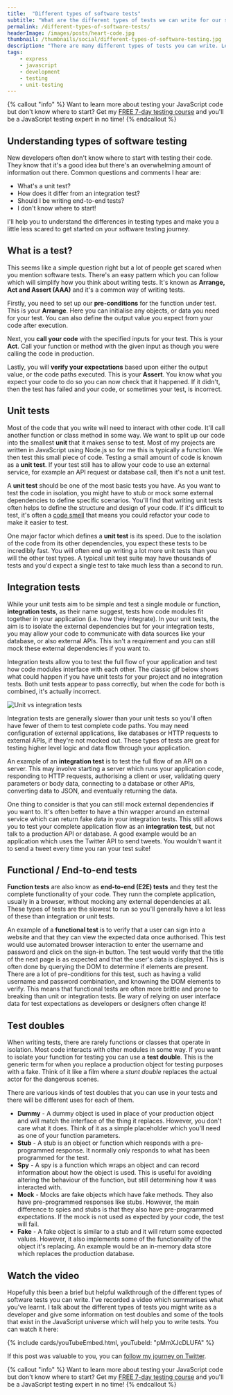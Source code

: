 ```yaml
---
title:  "Different types of software tests"
subtitle: "What are the different types of tests we can write for our software?"
permalink: /different-types-of-software-tests/
headerImage: /images/posts/heart-code.jpg
thumbnail: /thumbnails/social/different-types-of-software-testing.jpg
description: "There are many different types of tests you can write. Let's find out about what they are."
tags:
    - express
    - javascript
    - development
    - testing
    - unit-testing
---
```


{% callout "info" %}
Want to learn more about testing your JavaScript code but don't know where to start? Get my [FREE 7-day testing course](/javascript-testing-beginners-course/?signup=testing-page") and you'll be a JavaScript testing expert in no time!
{% endcallout %}

## Understanding types of software testing

New developers often don't know where to start with testing their code. They know that it's a good idea but there's an overwhelming amount of information out there. Common questions and comments I hear are:

* What's a unit test?
* How does it differ from an integration test?
* Should I be writing end-to-end tests?
* I don't know where to start!

I'll help you to understand the differences in testing types and make you a little less scared to get started on your software testing journey.

## What is a test?

This seems like a simple question right but a lot of people get scared when you mention software tests. There's an easy pattern which you can follow which will simplify how you think about writing tests. It's known as **Arrange, Act and Assert (AAA)** and it's a common way of writing tests.

Firstly, you need to set up our **pre-conditions** for the function under test. This is your **Arrange**. Here you can initialise any objects, or data you need for your test. You can also define the output value you expect from your code after execution.

Next, you **call your code** with the specified inputs for your test. This is your **Act**. Call your function or method with the given input as though you were calling the code in production.

Lastly, you will **verify your expectations** based upon either the output value, or the code paths executed. This is your **Assert**. You know what you expect your code to do so you can now check that it happened. If it didn't, then the test has failed and your code, or sometimes your test, is incorrect.

## Unit tests

Most of the code that you write will need to interact with other code. It'll call another function or class method in some way. We want to split up our code into the smallest **unit** that it makes sense to test. Most of my projects are written in JavaScript using Node.js so for me this is typically a function. We then test this small piece of code. Testing a small amount of code is known as a **unit test**. If your test still has to allow your code to use an external service, for example an API request or database call, then it's not a unit test.

A **unit test** should be one of the most basic tests you have. As you want to test the code in isolation, you might have to stub or mock some external dependencies to define specific scenarios. You'll find that writing unit tests often helps to define the structure and design of your code. If it's difficult to test, it's often a [code smell](https://en.wikipedia.org/wiki/Code_smell) that means you could refactor your code to make it easier to test.

One major factor which defines a **unit test** is its speed. Due to the isolation of the code from its other dependencies, you expect these tests to be incredibly fast. You will often end up writing a lot more unit tests than you will the other test types. A typical unit test suite may have thousands of tests and you'd expect a single test to take much less than a second to run.

## Integration tests

While your unit tests aim to be simple and test a single module or function, **integration tests**, as their name suggest, tests how code modules fit together in your application (i.e. how they integrate). In your unit tests, the aim is to isolate the external dependencies but for your integration tests, you may allow your code to communicate with data sources like your database, or also external APIs. This isn't a requirement and you can still mock these external dependencies if you want to.

Integration tests allow you to test the full flow of your application and test how code modules interface with each other. The classic gif below shows what could happen if you have unit tests for your project and no integration tests. Both unit tests appear to pass correctly, but when the code for both is combined, it's actually incorrect.

![Unit vs integration tests](https://gallery.mailchimp.com/72d3502c470827973d3e8dd63/images/3f98393a-27c9-4576-ba70-38a464d2f8ae.gif)

Integration tests are generally slower than your unit tests so you'll often have fewer of them to test complete code paths. You may need configuration of external applications, like databases or HTTP requests to external APIs, if they're not mocked out. These types of tests are great for testing higher level logic and data flow through your application.

An example of an **integration test** is to test the full flow of an API on a server. This may involve starting a server which runs your application code, responding to HTTP requests, authorising a client or user, validating query parameters or body data, connecting to a database or other APIs, converting data to JSON, and eventually returning the data.

One thing to consider is that you can still mock external dependencies if you want to. It's often better to have a thin wrapper around an external service which can return fake data in your integration tests. This still allows you to test your complete application flow as an **integration test**, but not talk to a production API or database. A good example would be an application which uses the Twitter API to send tweets. You wouldn't want it to send a tweet every time you ran your test suite!

## Functional / End-to-end tests

**Function tests** are also know as **end-to-end (E2E) tests** and they test the complete functionality of your code. They runn the complete application, usually in a browser, without mocking any external dependencies at all. These types of tests are the slowest to run so you'll generally have a lot less of these than integration or unit tests.

An example of a **functional test** is to verify that a user can sign into a website and that they can view the expected data once authorised. This test would use automated browser interaction to enter the username and password and click on the sign-in button. The test would verify that the title of the next page is as expected and that the user's data is displayed. This is often done by querying the DOM to determine if elements are present. There are a lot of pre-conditions for this test, such as having a valid username and password combination, and knowning the DOM elements to verify. This means that functional tests are often more brittle and prone to breaking than unit or integration tests. Be wary of relying on user interface data for test expectations as developers or designers often change it!

## Test doubles

When writing tests, there are rarely functions or classes that operate in isolation. Most code interacts with other modules in some way. If you want to isolate your function for testing you can use a **test double**. This is the generic term for when you replace a production object for testing purposes with a fake. Think of it like a film where a *stunt double* replaces the actual actor for the dangerous scenes.

There are various kinds of test doubles that you can use in your tests and there will be different uses for each of them.

* **Dummy** - A dummy object is used in place of your production object and will match the interface of the thing it replaces. However, you don't care what it does. Think of it as a simple placeholder which you'll need as one of your function parameters.
* **Stub** - A stub is an object or function which responds with a pre-programmed response. It normally only responds to what has been programmed for the test.
* **Spy** - A spy is a function which wraps an object and can record information about how the object is used. This is useful for avoiding altering the behaviour of the function, but still determining how it was interacted with.
* **Mock** - Mocks are fake objects which have fake methods. They also have pre-programmed responses like stubs. However, the main difference to spies and stubs is that they also have pre-programmed expectations. If the mock is not used as expected by your code, the test will fail.
* **Fake** - A fake object is similar to a stub and it will return some expected values. However, it also implements some of the functionality of the object it's replacing. An example would be an in-memory data store which replaces the production database.

## Watch the video

Hopefully this been a brief but helpful walkthrough of the different types of software tests you can write. I've recorded a video which summarises what you've learnt. I talk about the different types of tests you might write as a developer and give some information on test doubles and some of the tools that exist in the JavaScript universe which will help you to write tests. You can watch it here:

{% include cards/youTubeEmbed.html, youTubeId: "pMmXJcDLUFA" %}

If this post was valuable to you, you can [follow my journey on Twitter]({{socialMedia.twitter.url}}).

{% callout "info" %}
Want to learn more about testing your JavaScript code but don't know where to start? Get my [FREE 7-day testing course](/javascript-testing-beginners-course/?signup=testing-page") and you'll be a JavaScript testing expert in no time!
{% endcallout %}

